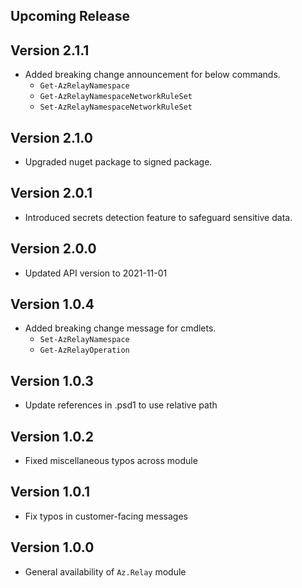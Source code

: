 <!--
    Please leave this section at the top of the change log.

    Changes for the upcoming release should go under the section titled "Upcoming Release", and should adhere to the following format:

    ## Upcoming Release
    * Overview of change #1
        - Additional information about change #1
    * Overview of change #2
        - Additional information about change #2
        - Additional information about change #2
    * Overview of change #3
    * Overview of change #4
        - Additional information about change #4

    ## YYYY.MM.DD - Version X.Y.Z (Previous Release)
    * Overview of change #1
        - Additional information about change #1
-->
## Upcoming Release

## Version 2.1.1
* Added breaking change announcement for below commands.
  - `Get-AzRelayNamespace`
  - `Get-AzRelayNamespaceNetworkRuleSet`
  - `Set-AzRelayNamespaceNetworkRuleSet`

## Version 2.1.0
* Upgraded nuget package to signed package.

## Version 2.0.1
* Introduced secrets detection feature to safeguard sensitive data.

## Version 2.0.0
* Updated API version to 2021-11-01

## Version 1.0.4
* Added breaking change message for cmdlets.
    * `Set-AzRelayNamespace`
    * `Get-AzRelayOperation`

## Version 1.0.3
* Update references in .psd1 to use relative path

## Version 1.0.2
* Fixed miscellaneous typos across module

## Version 1.0.1
* Fix typos in customer-facing messages

## Version 1.0.0
* General availability of `Az.Relay` module
